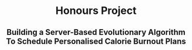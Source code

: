 <h1 style="text-align: center;">
  Honours Project
</h1>
<h2 style="text-align: center;">
  Building a Server-Based Evolutionary Algorithm To Schedule Personalised Calorie Burnout Plans
</h2>
